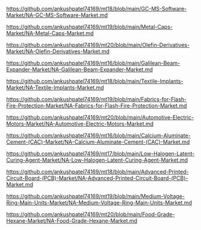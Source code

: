 <p><a href="https://github.com/ankushpatel74169/mt18/blob/main/GC-MS-Software-Market/NA-GC-MS-Software-Market.md">https://github.com/ankushpatel74169/mt18/blob/main/GC-MS-Software-Market/NA-GC-MS-Software-Market.md</a></p><p><a href="https://github.com/ankushpatel74169/mt19/blob/main/Metal-Caps-Market/NA-Metal-Caps-Market.md">https://github.com/ankushpatel74169/mt19/blob/main/Metal-Caps-Market/NA-Metal-Caps-Market.md</a></p><p><a href="https://github.com/ankushpatel74169/mt20/blob/main/Olefin-Derivatives-Market/NA-Olefin-Derivatives-Market.md">https://github.com/ankushpatel74169/mt20/blob/main/Olefin-Derivatives-Market/NA-Olefin-Derivatives-Market.md</a></p><p><a href="https://github.com/ankushpatel74169/mt16/blob/main/Galilean-Beam-Expander-Market/NA-Galilean-Beam-Expander-Market.md">https://github.com/ankushpatel74169/mt16/blob/main/Galilean-Beam-Expander-Market/NA-Galilean-Beam-Expander-Market.md</a></p><p><a href="https://github.com/ankushpatel74169/mt18/blob/main/Textile-Implants-Market/NA-Textile-Implants-Market.md">https://github.com/ankushpatel74169/mt18/blob/main/Textile-Implants-Market/NA-Textile-Implants-Market.md</a></p><p><a href="https://github.com/ankushpatel74169/mt19/blob/main/Fabrics-for-Flash-Fire-Protection-Market/NA-Fabrics-for-Flash-Fire-Protection-Market.md">https://github.com/ankushpatel74169/mt19/blob/main/Fabrics-for-Flash-Fire-Protection-Market/NA-Fabrics-for-Flash-Fire-Protection-Market.md</a></p><p><a href="https://github.com/ankushpatel74169/mt20/blob/main/Automotive-Electric-Motors-Market/NA-Automotive-Electric-Motors-Market.md">https://github.com/ankushpatel74169/mt20/blob/main/Automotive-Electric-Motors-Market/NA-Automotive-Electric-Motors-Market.md</a></p><p><a href="https://github.com/ankushpatel74169/mt16/blob/main/Calcium-Aluminate-Cement-(CAC)-Market/NA-Calcium-Aluminate-Cement-(CAC)-Market.md">https://github.com/ankushpatel74169/mt16/blob/main/Calcium-Aluminate-Cement-(CAC)-Market/NA-Calcium-Aluminate-Cement-(CAC)-Market.md</a></p><p><a href="https://github.com/ankushpatel74169/mt17/blob/main/Low-Halogen-Latent-Curing-Agent-Market/NA-Low-Halogen-Latent-Curing-Agent-Market.md">https://github.com/ankushpatel74169/mt17/blob/main/Low-Halogen-Latent-Curing-Agent-Market/NA-Low-Halogen-Latent-Curing-Agent-Market.md</a></p><p><a href="https://github.com/ankushpatel74169/mt18/blob/main/Advanced-Printed-Circuit-Board-(PCB)-Market/NA-Advanced-Printed-Circuit-Board-(PCB)-Market.md">https://github.com/ankushpatel74169/mt18/blob/main/Advanced-Printed-Circuit-Board-(PCB)-Market/NA-Advanced-Printed-Circuit-Board-(PCB)-Market.md</a></p><p><a href="https://github.com/ankushpatel74169/mt19/blob/main/Medium-Voltage-Ring-Main-Units-Market/NA-Medium-Voltage-Ring-Main-Units-Market.md">https://github.com/ankushpatel74169/mt19/blob/main/Medium-Voltage-Ring-Main-Units-Market/NA-Medium-Voltage-Ring-Main-Units-Market.md</a></p><p><a href="https://github.com/ankushpatel74169/mt20/blob/main/Food-Grade-Hexane-Market/NA-Food-Grade-Hexane-Market.md">https://github.com/ankushpatel74169/mt20/blob/main/Food-Grade-Hexane-Market/NA-Food-Grade-Hexane-Market.md</a></p>
